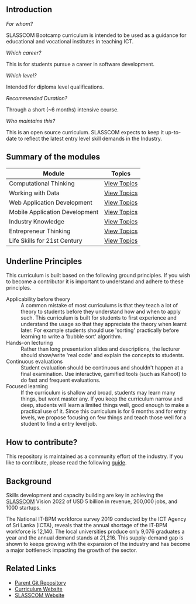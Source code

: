 ## Introduction

_For whom?_

SLASSCOM Bootcamp curriculum is intended to be used as a guidance for educational and vocational institutes in teaching ICT.

_Which career?_

This is for students pursue a career in software development.

_Which level?_

Intended for diploma level qualifications.

_Recommended Duration?_

Through a short (~6 months) intensive course.

_Who maintains this?_

This is an open source curriculum. SLASSCOM expects to keep it up-to-date to reflect the latest entry level skill demands in the Industry.

## Summary of the modules

| Module                         | Topics                                                    |
| ------------------------------ | --------------------------------------------------------- |
| Computational Thinking         | [View Topics](./computational-thinking/README.md)         |
| Working with Data              | [View Topics](./working-with-data/README.md)              |
| Web Application Development    | [View Topics](./web-application-development/README.md)    |
| Mobile Application Development | [View Topics](./mobile-application-development/README.md) |
| Industry Knowledge             | [View Topics](./industry-knowledge/README.md)             |
| Entrepreneur Thinking          | [View Topics](./enterprenuor-thinking/README.md)          |
| Life Skills for 21st Century   | [View Topics](./life-skills/README.md)                    |

## Underline Principles

This curriculum is built based on the following ground principles. If you wish to become a contributor it is important to understand and adhere to these principles.

<dl>
<dt>Applicability before theory</dt>
<dd>A common mistake of most curriculums is that they teach a lot of theory to students before they understand how and when to apply such. This curriculum is built for students to first experience and understand the usage so that they appreciate the theory when learnt later. For example students should use 'sorting' practically before learning to write a 'bubble sort' algorithm.</dd>
<dt>Hands-on lecturing</dt>
<dd>Rather than long presentation slides and descriptions, the lecturer should show/write 'real code' and explain the concepts to students.</dd>
<dt>Continuous evaluations</dt>
<dd>Student evaluation should be continuous and shouldn't happen at a final examination. Use interactive, gamified tools (such as Kahoot) to do fast and frequent evaluations. 
</dd>
<dt>Focused learning</dt>
<dd>If the curriculum is shallow and broad, students may learn many things, but wont master any. If you keep the curriculum narrow and deep, students will learn a limited things well, good enough to make a practical use of it. Since this curriculum is for 6 months and for entry levels, we propose focusing on few things and teach those well for a student to find a entry level job.
</dd>
</dl>

## How to contribute?

This repository is maintained as a community effort of the industry. If you like to contribute, please read the following [guide](./CONTRIBUTE.md).

## Background

Skills development and capacity building are key in achieving the [SLASSCOM](https://slasscom.lk) Vision 2022 of USD 5 billion in revenue, 200,000 jobs, and 1000 startups.

The National IT-BPM workforce survey 2019 conducted by the ICT Agency of Sri Lanka (ICTA), reveals that the annual shortage of the IT-BPM workforce is 12,140. The local universities produce only 9,076 graduates a year and the annual demand stands at 21,216. This supply-demand gap is shown to keeps growing with the expansion of the industry and has become a major bottleneck impacting the growth of the sector.

## Related Links

- [Parent Git Repository](https://github.com/SLASSCOM/SLASSCOM-Bootcamp-Curriculum)
- [Curriculum Website](https://slasscom.github.io/SLASSCOM-Bootcamp-Curriculum/)
- [SLASSCOM Website](https://slasscom.lk)
